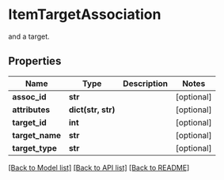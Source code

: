 # ItemTargetAssociation

and a target.
## Properties
Name | Type | Description | Notes
------------ | ------------- | ------------- | -------------
**assoc_id** | **str** |  | [optional] 
**attributes** | **dict(str, str)** |  | [optional] 
**target_id** | **int** |  | [optional] 
**target_name** | **str** |  | [optional] 
**target_type** | **str** |  | [optional] 

[[Back to Model list]](../README.md#documentation-for-models) [[Back to API list]](../README.md#documentation-for-api-endpoints) [[Back to README]](../README.md)


